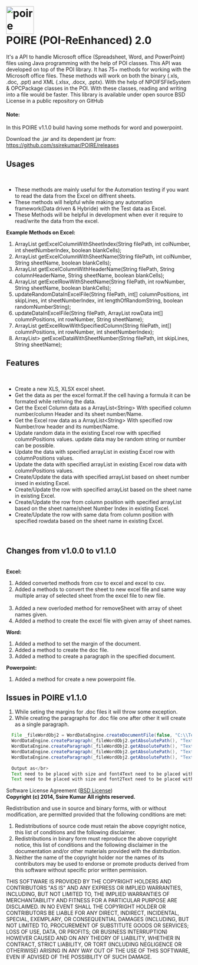 <img src="https://user-images.githubusercontent.com/10174519/76679476-e2417900-6606-11ea-9f83-2778ad3dbad4.png" alt="poire"  width="75px" height="75px"></br> POIRE (POI-ReEnhanced) 2.0
=====
It's a API to handle Microsoft office (Spreadsheet, Word, and PowerPoint) files using Java programming with the help of POI classes. This API was developed on top of the POI library. It has 75+ methods for working with the Microsoft office files. These methods will work on both the binary (.xls, .doc, .ppt) and XML (.xlsx, .docx, .pptx). With the help of NPOIFSFileSystem & OPCPackage classes in the POI. With these classes, reading and writing into a file would be faster. This library is available under open source BSD License in a public repository on GitHub

<h4>Note:</h4>In this POIRE v1.1.0 build having some methods for word and powerpoint.

Download the .jar and its dependent jar from: https://github.com/ssirekumar/POIRE/releases

<h2>Usages</h2></br>
<ul>
<li>These methods are mainly useful for the Automation testing if you want to read the data from the Excel on diffrent sheets.</li>
<li>These methods will helpful while making any automation framework(Data driven & Hybride) with the Test data as Excel. </li>
<li>These Methods will be helpful in development when ever it require to read/write the data from the excel.</li>
</ul>


<b>Example Methods on Excel:</b>

<ol type="1">
   <li>ArrayList<String> getExcelColumnWithSheetIndex(String filePath, int colNumber, int sheetNumberIndex, boolean
   blankCells);</li>
   <li>ArrayList<String> getExcelColumnWithSheetName(String filePath, int colNumber, String sheetName, boolean  
   blankCells);</li>
   <li>ArrayList<String> getExcelColumnWithHeaderName(String filePath, String columnHeaderName, String sheetName, boolean    blankCells);</li>
   <li>ArrayList<String> getExcelRowWithSheetName(String filePath, int rowNumber, String sheetName, boolean blankCells);</li>
   <li>updateRandomDataInExcelFile(String filePath, int[] columnPositions, int skipLines, int sheetNumberIndex, int
   lengthOfRandomString, boolean randomNumberString);</li>
   <li>updateDataInExcelFile(String filePath, ArrayList<String> rowData int[] columnPositions, int rowNumber, String 
   sheetName);</li>
   <li>ArrayList<String> getExcelRowWithSpecifiedColumn(String filePath, int[] columnPositions, int rowNumber, int
   sheetNumberIndex);</li>
   <li>ArrayList<ArrayList<String>> getExcelDataWithSheetNumber(String filePath, int skipLines, String sheetName);</li>
</ol>


<h2>Features</h2></br>
      <ul>
	<li>Create a new XLS, XLSX excel sheet.</li>
	<li>Get the data as per the excel format.If the cell having a formula it can be formated while retriving the data.</li>
	<li>Get the Excel Column data as a ArrayList&lt;String&gt; With specified column number/column Header and its sheet number/Name.</li>
	<li>Get the Excel row data as a ArrayList&lt;String&gt; With specified row Number/row header and its number/Name.</li>
	<li>Update random data in the existing Excel row with specified columnPositions values. update data may be random string or number can be possible.</li>
	<li>Update the data with specified arrayList in existing Excel row with columnPositions values.</li>
	<li>Update the data with specified arrayList in existing Excel row data with columnPositions values.</li>
	<li>Create/Update the data with specified arrayList based on sheet number insed in existing Excel.</li>
	<li>Create/Update the row with specified arrayList based on the sheet name in existing Excel.</li>
	<li>Create/Update the row from column position with specified arrayList based on the sheet name/sheet Number Index in existing Excel.</li>
	<li>Create/Update the row with same data from column position with specified rowdata based on the sheet name in existing Excel.</li>
</ul>
<p>&nbsp;</p>
<h2>Changes from v1.0.0 to v1.1.0</h2></br>
<b>Excel:</b>
<ol type="1">
	<li>Added converted methods from csv to excel and excel to csv.</li>
	<li>Added a methods to convert the sheet to new excel file and same way multiple array of selected sheet
	        from the excel file to new file.</li></br>
  	<li>Added a new overloded method for removeSheet with array of sheet names given.</li>
	<li>Added a method to create the excel file with given array of sheet names.</li>
</ol>
<b>Word:</b></br>
<ol>
	<li>Added a method to set the margin of the document.</li>
  	<li>Added a method to create the doc file.</li>
	<li>Added a method to create a paragraph in the specified document.</li>
</ol>
<b>Powerpoint:</b></br>
<ol>
	<li>Added a method for create a new powerpoint file.</li>
</ol>

<h2>Issues in POIRE v1.1.0</h2>
<ol type="1">
	<li>While seting the margins for .doc files it will throw some exception.</li>
   	<li>While creating the paragraphs for .doc file one after other it will create as a single paragraph.</li>
</ol>

```java
  File _fileWordObj2 = WordDataEngine.createDocumentFile(false, "C:\\TestExcel", "Test123");
  WordDataEngine.createParagraph(_fileWordObj2.getAbsolutePath(), "Text need to be placed with size and font1");
  WordDataEngine.createParagraph(_fileWordObj2.getAbsolutePath(), "Text need to be placed with size and font2");
  WordDataEngine.createParagraph(_fileWordObj2.getAbsolutePath(), "Text need to be placed with size and font3");
  WordDataEngine.createParagraph(_fileWordObj2.getAbsolutePath(), "Text need to be placed with size and font4");
  
  Output as</br> 
  Text need to be placed with size and font4Text need to be placed with size and font3
  Text need to be placed with size and font2Text need to be placed with size and font1
 ```


Software License Agreement (<a href="https://opensource.org/licenses/BSD-2-Clause">BSD License</a>)</br>
<b>Copyright (c) 2014, Ssire Kumar
All rights reserved.</b>

Redistribution and use in source and binary forms, with or without modification, are permitted provided that the following conditions are met:

1. Redistributions of source code must retain the above copyright notice, this list of conditions and the following disclaimer.
2. Redistributions in binary form must reproduce the above copyright notice, this list of conditions and the following disclaimer in the documentation and/or other materials provided with the distribution.
3. Neither the name of the copyright holder nor the names of its contributors may be used to endorse or promote products derived from this software without specific prior written permission.

THIS SOFTWARE IS PROVIDED BY THE COPYRIGHT HOLDERS AND CONTRIBUTORS "AS IS" AND ANY EXPRESS OR IMPLIED WARRANTIES, INCLUDING, BUT NOT LIMITED TO, THE IMPLIED WARRANTIES OF MERCHANTABILITY AND FITNESS FOR A PARTICULAR PURPOSE ARE DISCLAIMED. IN NO EVENT SHALL THE COPYRIGHT HOLDER OR CONTRIBUTORS BE LIABLE FOR ANY DIRECT, INDIRECT, INCIDENTAL, SPECIAL, EXEMPLARY, OR CONSEQUENTIAL DAMAGES (INCLUDING, BUT NOT LIMITED TO, PROCUREMENT OF SUBSTITUTE GOODS OR SERVICES; LOSS OF USE, DATA, OR PROFITS; OR BUSINESS INTERRUPTION) HOWEVER CAUSED AND ON ANY THEORY OF LIABILITY, WHETHER IN CONTRACT, STRICT LIABILITY, OR TORT (INCLUDING NEGLIGENCE OR OTHERWISE) ARISING IN ANY WAY OUT OF THE USE OF THIS SOFTWARE, EVEN IF ADVISED OF THE POSSIBILITY OF SUCH DAMAGE.
